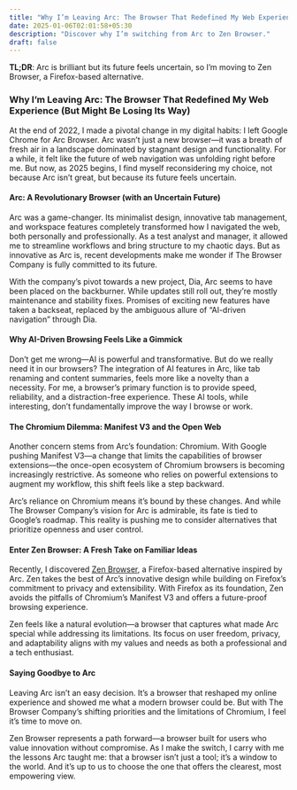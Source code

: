 ```yaml
---
title: "Why I’m Leaving Arc: The Browser That Redefined My Web Experience (But Might Be Losing Its Way)"
date: 2025-01-06T02:01:58+05:30
description: "Discover why I’m switching from Arc to Zen Browser."
draft: false
---
```


**TL;DR**: Arc is brilliant but its future feels uncertain, so I’m moving to Zen Browser, a Firefox-based alternative.

### Why I’m Leaving Arc: The Browser That Redefined My Web Experience (But Might Be Losing Its Way)

At the end of 2022, I made a pivotal change in my digital habits: I left Google Chrome for Arc Browser. Arc wasn’t just a new browser—it was a breath of fresh air in a landscape dominated by stagnant design and functionality. For a while, it felt like the future of web navigation was unfolding right before me. But now, as 2025 begins, I find myself reconsidering my choice, not because Arc isn’t great, but because its future feels uncertain.

#### Arc: A Revolutionary Browser (with an Uncertain Future)

Arc was a game-changer. Its minimalist design, innovative tab management, and workspace features completely transformed how I navigated the web, both personally and professionally. As a test analyst and manager, it allowed me to streamline workflows and bring structure to my chaotic days. But as innovative as Arc is, recent developments make me wonder if The Browser Company is fully committed to its future.

With the company’s pivot towards a new project, Dia, Arc seems to have been placed on the backburner. While updates still roll out, they’re mostly maintenance and stability fixes. Promises of exciting new features have taken a backseat, replaced by the ambiguous allure of “AI-driven navigation” through Dia.

#### Why AI-Driven Browsing Feels Like a Gimmick

Don’t get me wrong—AI is powerful and transformative. But do we really need it in our browsers? The integration of AI features in Arc, like tab renaming and content summaries, feels more like a novelty than a necessity. For me, a browser’s primary function is to provide speed, reliability, and a distraction-free experience. These AI tools, while interesting, don’t fundamentally improve the way I browse or work.

#### The Chromium Dilemma: Manifest V3 and the Open Web

Another concern stems from Arc’s foundation: Chromium. With Google pushing Manifest V3—a change that limits the capabilities of browser extensions—the once-open ecosystem of Chromium browsers is becoming increasingly restrictive. As someone who relies on powerful extensions to augment my workflow, this shift feels like a step backward.

Arc’s reliance on Chromium means it’s bound by these changes. And while The Browser Company’s vision for Arc is admirable, its fate is tied to Google’s roadmap. This reality is pushing me to consider alternatives that prioritize openness and user control.

#### Enter Zen Browser: A Fresh Take on Familiar Ideas

Recently, I discovered [Zen Browser](zen-browser.app), a Firefox-based alternative inspired by Arc. Zen takes the best of Arc’s innovative design while building on Firefox’s commitment to privacy and extensibility. With Firefox as its foundation, Zen avoids the pitfalls of Chromium’s Manifest V3 and offers a future-proof browsing experience.

Zen feels like a natural evolution—a browser that captures what made Arc special while addressing its limitations. Its focus on user freedom, privacy, and adaptability aligns with my values and needs as both a professional and a tech enthusiast.

#### Saying Goodbye to Arc

Leaving Arc isn’t an easy decision. It’s a browser that reshaped my online experience and showed me what a modern browser could be. But with The Browser Company’s shifting priorities and the limitations of Chromium, I feel it’s time to move on.

Zen Browser represents a path forward—a browser built for users who value innovation without compromise. As I make the switch, I carry with me the lessons Arc taught me: that a browser isn’t just a tool; it’s a window to the world. And it’s up to us to choose the one that offers the clearest, most empowering view.